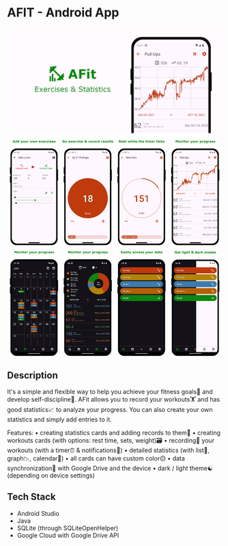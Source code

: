 # AFIT - Android App

<img src="https://github.com/lestec-al/afit/raw/master/readme_logo.png"/>

<img src="https://github.com/lestec-al/afit/raw/master/readme_pic.png"/>

## Description
It's a simple and flexible way to help you achieve your fitness goals💪 and develop self-discipline🧘.
AFit allows you to record your workouts🏋️ and has good statistics📈 to analyze your progress. You can also create your own statistics and simply add entries to it.

Features:
• creating statistics cards and adding records to them📝
• creating workouts cards (with options: rest time, sets, weight)🗃
• recording💾 your workouts (with a timer⏰ & notifications🔔)
• detailed statistics (with list📄, graph📉, calendar📅)
• all cards can have custom color🟡
• data synchronization🔄 with Google Drive and the device
• dark / light theme☯️ (depending on device settings)

## Tech Stack
- Android Studio
- Java
- SQLite (through SQLiteOpenHelper)
- Google Cloud with Google Drive API